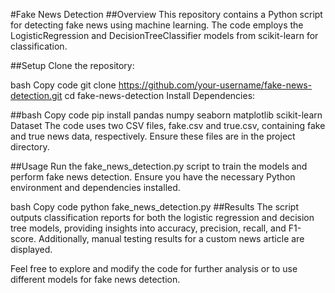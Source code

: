 #Fake News Detection
##Overview
This repository contains a Python script for detecting fake news using machine learning. The code employs the LogisticRegression and DecisionTreeClassifier models from scikit-learn for classification.

##Setup
Clone the repository:

bash
Copy code
git clone https://github.com/your-username/fake-news-detection.git
cd fake-news-detection
Install Dependencies:

##bash
Copy code
pip install pandas numpy seaborn matplotlib scikit-learn
Dataset
The code uses two CSV files, fake.csv and true.csv, containing fake and true news data, respectively. Ensure these files are in the project directory.

##Usage
Run the fake_news_detection.py script to train the models and perform fake news detection. Ensure you have the necessary Python environment and dependencies installed.

bash
Copy code
python fake_news_detection.py
##Results
The script outputs classification reports for both the logistic regression and decision tree models, providing insights into accuracy, precision, recall, and F1-score. Additionally, manual testing results for a custom news article are displayed.

Feel free to explore and modify the code for further analysis or to use different models for fake news detection.
